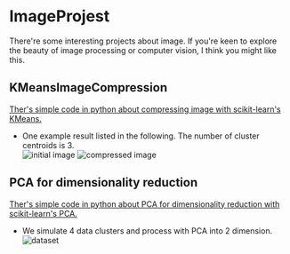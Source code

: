 # ImageProjest
There're some interesting projects about image. 
If you're keen to explore the beauty of image processing or computer vision, I think you might like this.
## KMeansImageCompression
[Ther's simple code in python about compressing image with scikit-learn's KMeans.](https://github.com/YibaYan/ImageProjects/blob/master/KMeansImageCompression/compress_image.py)  
- One example result listed in the following. The number of cluster centroids is 3.  
![initial image](https://github.com/YibaYan/ImageProjects/blob/master/KMeansImageCompression/pikachu.png)
![compressed image](https://github.com/YibaYan/ImageProjects/blob/master/KMeansImageCompression/pikachu_compress.png)  
## PCA for dimensionality reduction
[Ther's simple code in python about PCA for dimensionality reduction with scikit-learn's PCA.](https://github.com/YibaYan/ImageProjects/blob/master/KMeansImageCompression/PCA.py)  
- We simulate 4 data clusters and process with PCA into 2 dimension.  
![dataset](https://github.com/YibaYan/ImageProjects/blob/master/KMeansImageCompression/data.png)  